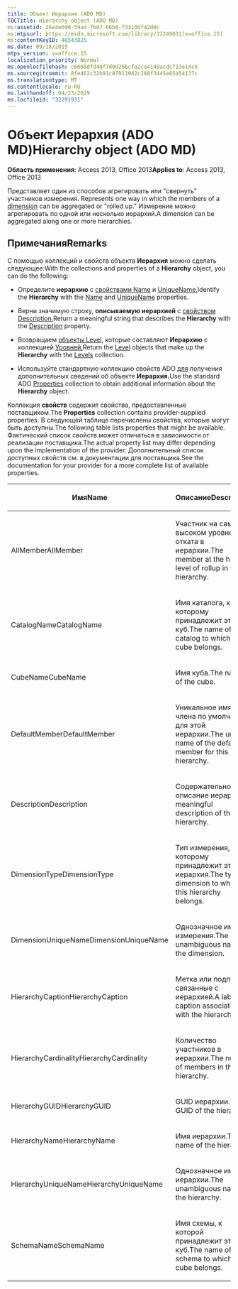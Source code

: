 ```yaml
---
title: Объект Иерархия (ADO MD)
TOCTitle: Hierarchy object (ADO MD)
ms:assetid: 26e4e690-59ad-fb87-66b0-f3310df42d0c
ms:mtpsurl: https://msdn.microsoft.com/library/JJ249031(v=office.15)
ms:contentKeyID: 48543825
ms.date: 09/18/2015
mtps_version: v=office.15
localization_priority: Normal
ms.openlocfilehash: c6668dfd40f7d0d26bcfa2ca4149acdc713e14c6
ms.sourcegitcommit: 8fe462c32b91c87911942c188f3445e85a54137c
ms.translationtype: MT
ms.contentlocale: ru-RU
ms.lasthandoff: 04/23/2019
ms.locfileid: "32291931"
---
```

# <a name="hierarchy-object-ado-md"></a><span data-ttu-id="4685a-102">Объект Иерархия (ADO MD)</span><span class="sxs-lookup"><span data-stu-id="4685a-102">Hierarchy object (ADO MD)</span></span>


<span data-ttu-id="4685a-103">**Область применения**: Access 2013, Office 2013</span><span class="sxs-lookup"><span data-stu-id="4685a-103">**Applies to**: Access 2013, Office 2013</span></span>

<span data-ttu-id="4685a-104">Представляет один из способов агрегировать или "свернуть" участников измерения. [](dimension-object-ado-md.md)</span><span class="sxs-lookup"><span data-stu-id="4685a-104">Represents one way in which the members of a [dimension](dimension-object-ado-md.md) can be aggregated or "rolled up."</span></span> <span data-ttu-id="4685a-105">Измерение можно агрегировать по одной или несколько иерархий.</span><span class="sxs-lookup"><span data-stu-id="4685a-105">A dimension can be aggregated along one or more hierarchies.</span></span>

## <a name="remarks"></a><span data-ttu-id="4685a-106">Примечания</span><span class="sxs-lookup"><span data-stu-id="4685a-106">Remarks</span></span>

<span data-ttu-id="4685a-107">С помощью коллекций и свойств объекта **Иерархия** можно сделать следующее:</span><span class="sxs-lookup"><span data-stu-id="4685a-107">With the collections and properties of a **Hierarchy** object, you can do the following:</span></span>

  - <span data-ttu-id="4685a-108">Определите **иерархию** с [свойствами Name](name-property-ado-md.md) и [UniqueName.](uniquename-property-ado-md.md)</span><span class="sxs-lookup"><span data-stu-id="4685a-108">Identify the **Hierarchy** with the [Name](name-property-ado-md.md) and [UniqueName](uniquename-property-ado-md.md) properties.</span></span>

  - <span data-ttu-id="4685a-109">Верни значимую строку, **описываемую иерархией** с [свойством Description.](description-property-ado-md.md)</span><span class="sxs-lookup"><span data-stu-id="4685a-109">Return a meaningful string that describes the **Hierarchy** with the [Description](description-property-ado-md.md) property.</span></span>

  - <span data-ttu-id="4685a-110">Возвращаем [объекты Level,](level-object-ado-md.md) которые составляют **Иерархию** с коллекцией [Уровней.](levels-collection-ado-md.md)</span><span class="sxs-lookup"><span data-stu-id="4685a-110">Return the [Level](level-object-ado-md.md) objects that make up the **Hierarchy** with the [Levels](levels-collection-ado-md.md) collection.</span></span>

  - <span data-ttu-id="4685a-111">Используйте стандартную коллекцию свойств ADO [для](properties-collection-ado.md) получения дополнительных сведений об объекте **Иерархия.**</span><span class="sxs-lookup"><span data-stu-id="4685a-111">Use the standard ADO [Properties](properties-collection-ado.md) collection to obtain additional information about the **Hierarchy** object.</span></span>

<span data-ttu-id="4685a-112">Коллекция **свойств** содержит свойства, предоставленные поставщиком.</span><span class="sxs-lookup"><span data-stu-id="4685a-112">The **Properties** collection contains provider-supplied properties.</span></span> <span data-ttu-id="4685a-113">В следующей таблице перечислены свойства, которые могут быть доступны.</span><span class="sxs-lookup"><span data-stu-id="4685a-113">The following table lists properties that might be available.</span></span> <span data-ttu-id="4685a-114">Фактический список свойств может отличаться в зависимости от реализации поставщика.</span><span class="sxs-lookup"><span data-stu-id="4685a-114">The actual property list may differ depending upon the implementation of the provider.</span></span> <span data-ttu-id="4685a-115">Дополнительный список доступных свойств см. в документации для поставщика.</span><span class="sxs-lookup"><span data-stu-id="4685a-115">See the documentation for your provider for a more complete list of available properties.</span></span>

<table>
<colgroup>
<col style="width: 50%" />
<col style="width: 50%" />
</colgroup>
<thead>
<tr class="header">
<th><p><span data-ttu-id="4685a-116">Имя</span><span class="sxs-lookup"><span data-stu-id="4685a-116">Name</span></span></p></th>
<th><p><span data-ttu-id="4685a-117">Описание</span><span class="sxs-lookup"><span data-stu-id="4685a-117">Description</span></span></p></th>
</tr>
</thead>
<tbody>
<tr class="odd">
<td><p><span data-ttu-id="4685a-118">AllMember</span><span class="sxs-lookup"><span data-stu-id="4685a-118">AllMember</span></span></p></td>
<td><p><span data-ttu-id="4685a-119">Участник на самом высоком уровне отката в иерархии.</span><span class="sxs-lookup"><span data-stu-id="4685a-119">The member at the highest level of rollup in the hierarchy.</span></span></p></td>
</tr>
<tr class="even">
<td><p><span data-ttu-id="4685a-120">CatalogName</span><span class="sxs-lookup"><span data-stu-id="4685a-120">CatalogName</span></span></p></td>
<td><p><span data-ttu-id="4685a-121">Имя каталога, к которому принадлежит этот куб.</span><span class="sxs-lookup"><span data-stu-id="4685a-121">The name of the catalog to which this cube belongs.</span></span></p></td>
</tr>
<tr class="odd">
<td><p><span data-ttu-id="4685a-122">CubeName</span><span class="sxs-lookup"><span data-stu-id="4685a-122">CubeName</span></span></p></td>
<td><p><span data-ttu-id="4685a-123">Имя куба.</span><span class="sxs-lookup"><span data-stu-id="4685a-123">The name of the cube.</span></span></p></td>
</tr>
<tr class="even">
<td><p><span data-ttu-id="4685a-124">DefaultMember</span><span class="sxs-lookup"><span data-stu-id="4685a-124">DefaultMember</span></span></p></td>
<td><p><span data-ttu-id="4685a-125">Уникальное имя члена по умолчанию для этой иерархии.</span><span class="sxs-lookup"><span data-stu-id="4685a-125">The unique name of the default member for this hierarchy.</span></span></p></td>
</tr>
<tr class="odd">
<td><p><span data-ttu-id="4685a-126">Description</span><span class="sxs-lookup"><span data-stu-id="4685a-126">Description</span></span></p></td>
<td><p><span data-ttu-id="4685a-127">Содержательное описание иерархии.</span><span class="sxs-lookup"><span data-stu-id="4685a-127">A meaningful description of the hierarchy.</span></span></p></td>
</tr>
<tr class="even">
<td><p><span data-ttu-id="4685a-128">DimensionType</span><span class="sxs-lookup"><span data-stu-id="4685a-128">DimensionType</span></span></p></td>
<td><p><span data-ttu-id="4685a-129">Тип измерения, которому принадлежит эта иерархия.</span><span class="sxs-lookup"><span data-stu-id="4685a-129">The type of dimension to which this hierarchy belongs.</span></span></p></td>
</tr>
<tr class="odd">
<td><p><span data-ttu-id="4685a-130">DimensionUniqueName</span><span class="sxs-lookup"><span data-stu-id="4685a-130">DimensionUniqueName</span></span></p></td>
<td><p><span data-ttu-id="4685a-131">Однозначное имя измерения.</span><span class="sxs-lookup"><span data-stu-id="4685a-131">The unambiguous name of the dimension.</span></span></p></td>
</tr>
<tr class="even">
<td><p><span data-ttu-id="4685a-132">HierarchyCaption</span><span class="sxs-lookup"><span data-stu-id="4685a-132">HierarchyCaption</span></span></p></td>
<td><p><span data-ttu-id="4685a-133">Метка или подпись, связанные с иерархией.</span><span class="sxs-lookup"><span data-stu-id="4685a-133">A label or caption associated with the hierarchy.</span></span></p></td>
</tr>
<tr class="odd">
<td><p><span data-ttu-id="4685a-134">HierarchyCardinality</span><span class="sxs-lookup"><span data-stu-id="4685a-134">HierarchyCardinality</span></span></p></td>
<td><p><span data-ttu-id="4685a-135">Количество участников в иерархии.</span><span class="sxs-lookup"><span data-stu-id="4685a-135">The number of members in the hierarchy.</span></span></p></td>
</tr>
<tr class="even">
<td><p><span data-ttu-id="4685a-136">HierarchyGUID</span><span class="sxs-lookup"><span data-stu-id="4685a-136">HierarchyGUID</span></span></p></td>
<td><p><span data-ttu-id="4685a-137">GUID иерархии.</span><span class="sxs-lookup"><span data-stu-id="4685a-137">The GUID of the hierarchy.</span></span></p></td>
</tr>
<tr class="odd">
<td><p><span data-ttu-id="4685a-138">HierarchyName</span><span class="sxs-lookup"><span data-stu-id="4685a-138">HierarchyName</span></span></p></td>
<td><p><span data-ttu-id="4685a-139">Имя иерархии.</span><span class="sxs-lookup"><span data-stu-id="4685a-139">The name of the hierarchy.</span></span></p></td>
</tr>
<tr class="even">
<td><p><span data-ttu-id="4685a-140">HierarchyUniqueName</span><span class="sxs-lookup"><span data-stu-id="4685a-140">HierarchyUniqueName</span></span></p></td>
<td><p><span data-ttu-id="4685a-141">Однозначное имя иерархии.</span><span class="sxs-lookup"><span data-stu-id="4685a-141">The unambiguous name of the hierarchy.</span></span></p></td>
</tr>
<tr class="odd">
<td><p><span data-ttu-id="4685a-142">SchemaName</span><span class="sxs-lookup"><span data-stu-id="4685a-142">SchemaName</span></span></p></td>
<td><p><span data-ttu-id="4685a-143">Имя схемы, к которой принадлежит этот куб.</span><span class="sxs-lookup"><span data-stu-id="4685a-143">The name of the schema to which this cube belongs.</span></span></p></td>
</tr>
</tbody>
</table>

